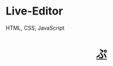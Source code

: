 # Live-Editor
HTML, CSS, JavaScript

<a href=https://ShivaShirsath.github.io/Live-Editor>
  <h1 align=center>
    ぷ
  </h1>
</a>
